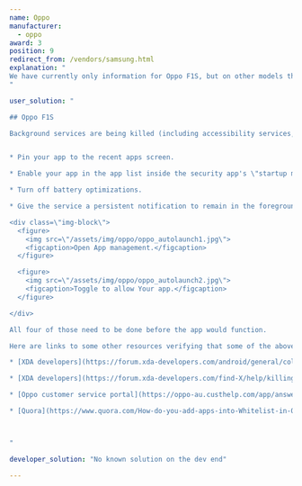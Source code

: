 ```yaml
---
name: Oppo
manufacturer:
  - oppo
award: 3
position: 9
redirect_from: /vendors/samsung.html
explanation: "
We have currently only information for Oppo F1S, but on other models the situation may well be similar.
"

user_solution: "

## Oppo F1S

Background services are being killed (including accessibility services, which then need re-enabling) every time you turn the screen off. So far, a workaround for this is:


* Pin your app to the recent apps screen.

* Enable your app in the app list inside the security app's \"startup manager\" and \"floating app list\" (com.coloros.safecenter / com.coloros.safecenter.permission.Permission).

* Turn off battery optimizations.

* Give the service a persistent notification to remain in the foreground.

<div class=\"img-block\">
  <figure>
    <img src=\"/assets/img/oppo/oppo_autolaunch1.jpg\">
    <figcaption>Open App management.</figcaption>
  </figure>

  <figure>
    <img src=\"/assets/img/oppo/oppo_autolaunch2.jpg\">
    <figcaption>Toggle to allow Your app.</figcaption>
  </figure>

</div>

All four of those need to be done before the app would function.

Here are links to some other resources verifying that some of the above steps work on other Oppo devices:

* [XDA developers](https://forum.xda-developers.com/android/general/coloros-5-0-how-to-allow-apps-running-t3847738)

* [XDA developers](https://forum.xda-developers.com/find-X/help/killing-apps-screen-off-arghh-t3818105)

* [Oppo customer service portal](https://oppo-au.custhelp.com/app/answers/detail/a_id/1313/~/how-to-lock-applications-in-the-background%3F)

* [Quora](https://www.quora.com/How-do-you-add-apps-into-Whitelist-in-OPPO-F1s-phone)



"

developer_solution: "No known solution on the dev end"

---
```

